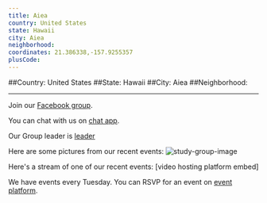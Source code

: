 ```yaml
---
title: Aiea
country: United States
state: Hawaii
city: Aiea
neighborhood: 
coordinates: 21.386338,-157.9255357
plusCode:
---
```


##Country: United States
##State: Hawaii
##City: Aiea
##Neighborhood: 
*****
Join our [Facebook group](https://www.facebook.com/groups/free.code.camp.aiea/).

You can chat with us on [chat app]().

Our Group leader is [leader]()

Here are some pictures from our recent events:
![study-group-image]()

Here's a stream of one of our recent events:
[video hosting platform embed]

We have events every Tuesday. You can RSVP for an event on [event platform]().
